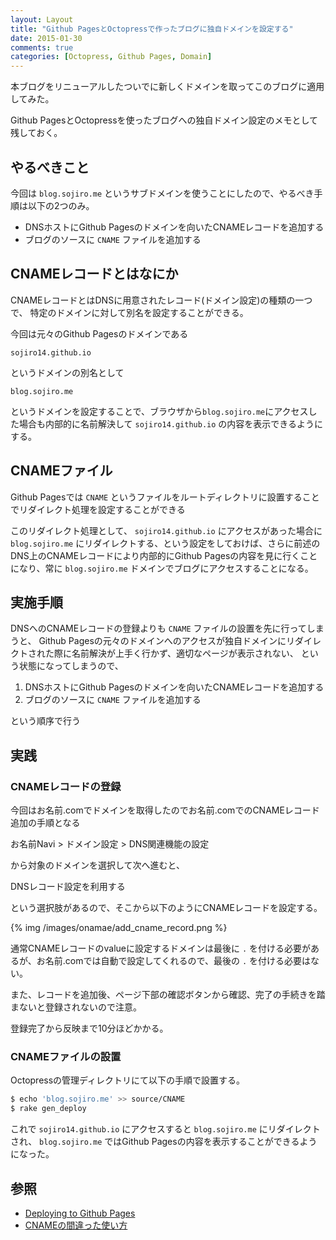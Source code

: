 ```yaml
---
layout: Layout
title: "Github PagesとOctopressで作ったブログに独自ドメインを設定する"
date: 2015-01-30
comments: true
categories: [Octopress, Github Pages, Domain]
---
```

本ブログをリニューアルしたついでに新しくドメインを取ってこのブログに適用してみた。

Github PagesとOctopressを使ったブログへの独自ドメイン設定のメモとして残しておく。

## やるべきこと
今回は ```blog.sojiro.me``` というサブドメインを使うことにしたので、やるべき手順は以下の2つのみ。

* DNSホストにGithub Pagesのドメインを向いたCNAMEレコードを追加する
* ブログのソースに ```CNAME``` ファイルを追加する

<!-- more -->

## CNAMEレコードとはなにか
CNAMEレコードとはDNSに用意されたレコード(ドメイン設定)の種類の一つで、
特定のドメインに対して別名を設定することができる。

今回は元々のGithub Pagesのドメインである

 ```sojiro14.github.io```

というドメインの別名として

 ```blog.sojiro.me```

というドメインを設定することで、ブラウザから```blog.sojiro.me```にアクセスした場合も内部的に名前解決して ```sojiro14.github.io``` の内容を表示できるようにする。

## CNAMEファイル
Github Pagesでは ```CNAME``` というファイルをルートディレクトリに設置することでリダイレクト処理を設定することができる

このリダイレクト処理として、 ```sojiro14.github.io``` にアクセスがあった場合に ```blog.sojiro.me``` にリダイレクトする、という設定をしておけば、さらに前述のDNS上のCNAMEレコードにより内部的にGithub Pagesの内容を見に行くことになり、常に ```blog.sojiro.me``` ドメインでブログにアクセスすることになる。

## 実施手順
DNSへのCNAMEレコードの登録よりも ```CNAME``` ファイルの設置を先に行ってしまうと、
Github Pagesの元々のドメインへのアクセスが独自ドメインにリダイレクトされた際に名前解決が上手く行かず、適切なページが表示されない、
という状態になってしまうので、

1. DNSホストにGithub Pagesのドメインを向いたCNAMEレコードを追加する
2. ブログのソースに ```CNAME``` ファイルを追加する

という順序で行う

## 実践
### CNAMEレコードの登録
今回はお名前.comでドメインを取得したのでお名前.comでのCNAMEレコード追加の手順となる

お名前Navi > ドメイン設定 > DNS関連機能の設定

から対象のドメインを選択して次へ進むと、

DNSレコード設定を利用する

という選択肢があるので、そこから以下のようにCNAMEレコードを設定する。

{% img /images/onamae/add_cname_record.png %}

通常CNAMEレコードのvalueに設定するドメインは最後に ```.``` を付ける必要があるが、お名前.comでは自動で設定してくれるので、最後の ```.``` を付ける必要はない。

また、レコードを追加後、ページ下部の確認ボタンから確認、完了の手続きを踏まないと登録されないので注意。

登録完了から反映まで10分ほどかかる。

### CNAMEファイルの設置
Octopressの管理ディレクトリにて以下の手順で設置する。

```bash
$ echo 'blog.sojiro.me' >> source/CNAME
$ rake gen_deploy
```

これで ```sojiro14.github.io``` にアクセスすると ```blog.sojiro.me``` にリダイレクトされ、 ```blog.sojiro.me``` ではGithub Pagesの内容を表示することができるようになった。


## 参照
* [Deploying to Github Pages](http://octopress.org/docs/deploying/github/)
* [CNAMEの間違った使い方](http://blog.livedoor.jp/techblog/archives/65340720.html)
